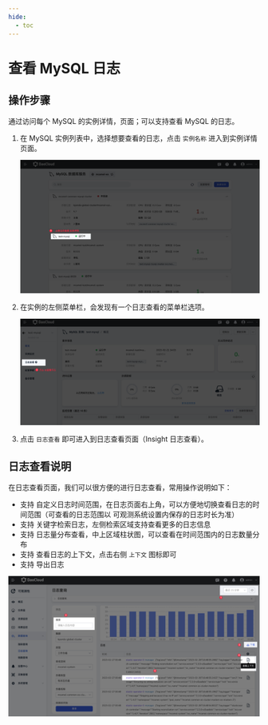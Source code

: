 ```yaml
---
hide:
  - toc
---
```


# 查看 MySQL 日志

## 操作步骤

通过访问每个 MySQL 的实例详情，页面；可以支持查看 MySQL 的日志。

1. 在 MySQL 实例列表中，选择想要查看的日志，点击 `实例名称` 进入到实例详情页面。

    ![image](../images/log01.png)

2. 在实例的左侧菜单栏，会发现有一个日志查看的菜单栏选项。

    ![image](../images/log02.png)

3. 点击 `日志查看` 即可进入到日志查看页面（Insight 日志查看）。

## 日志查看说明

在日志查看页面，我们可以很方便的进行日志查看，常用操作说明如下：

* 支持 自定义日志时间范围，在日志页面右上角，可以方便地切换查看日志的时间范围（可查看的日志范围以 可观测系统设置内保存的日志时长为准）
* 支持 关键字检索日志，左侧检索区域支持查看更多的日志信息
* 支持 日志量分布查看，中上区域柱状图，可以查看在时间范围内的日志数量分布
* 支持 查看日志的上下文，点击右侧 `上下文` 图标即可
* 支持 导出日志

![image](../images/log03.png)
